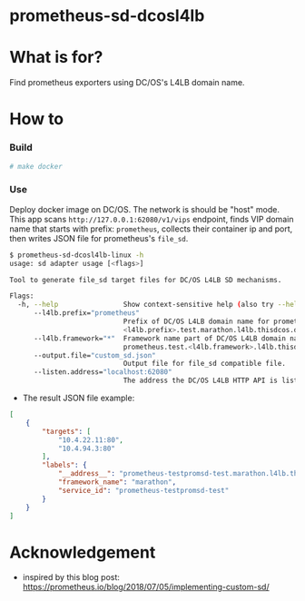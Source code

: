 prometheus-sd-dcosl4lb
======================

# What is for?

Find prometheus exporters using DC/OS's L4LB domain name.

# How to

### Build

```bash
# make docker
```

### Use

Deploy docker image on DC/OS. The network is should be "host" mode. This app scans `http://127.0.0.1:62080/v1/vips` endpoint, finds VIP domain name that starts with prefix: `prometheus`, collects their container ip and port, then writes JSON file for prometheus's `file_sd`.

```bash
$ prometheus-sd-dcosl4lb-linux -h
usage: sd adapter usage [<flags>]

Tool to generate file_sd target files for DC/OS L4LB SD mechanisms.

Flags:
  -h, --help                Show context-sensitive help (also try --help-long and --help-man).
      --l4lb.prefix="prometheus"
                            Prefix of DC/OS L4LB domain name for prometheus exporters. e.g.
                            <l4lb.prefix>.test.marathon.l4lb.thisdcos.directory.
      --l4lb.framework="*"  Framework name part of DC/OS L4LB domain name. e.g.
                            prometheus.test.<l4lb.framework>.l4lb.thisdcos.directory. To capture any frameworks, use "*" for name.
      --output.file="custom_sd.json"
                            Output file for file_sd compatible file.
      --listen.address="localhost:62080"
                            The address the DC/OS L4LB HTTP API is listening on for requests.
```

* The result JSON file example: 

```json
[
    {
        "targets": [
            "10.4.22.11:80",
            "10.4.94.3:80"
        ],
        "labels": {
            "__address__": "prometheus-testpromsd-test.marathon.l4lb.thisdcos.directory:80",
            "framework_name": "marathon",
            "service_id": "prometheus-testpromsd-test"
        }
    }
]
```

# Acknowledgement

* inspired by this blog post: https://prometheus.io/blog/2018/07/05/implementing-custom-sd/
